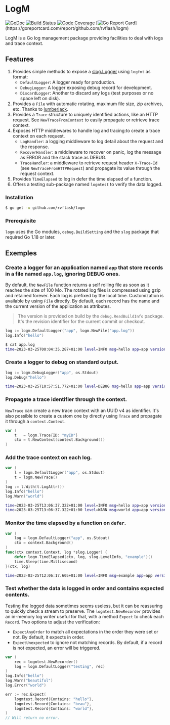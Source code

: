 # LogM

[![GoDoc](https://godoc.org/github.com/rvflash/logm?status.svg)](https://godoc.org/github.com/rvflash/logm)
[![Build Status](https://github.com/rvflash/logm/workflows/build/badge.svg)](https://github.com/rvflash/logm/actions?workflow=build)
[![Code Coverage](https://codecov.io/gh/rvflash/logm/branch/main/graph/badge.svg)](https://codecov.io/gh/rvflash/logm)
[![Go Report Card](https://goreportcard.com/badge/github.com/rvflash/logm?)](https://goreportcard.com/report/github.com/rvflash/logm)


LogM is a Go log management package providing facilities to deal with logs and trace context.

## Features

1. Provides simple methods to expose a [slog.Logger](https://pkg.go.dev/golang.org/x/exp/slog) using `logfmt` as format:
   - `DefaultLogger`: A logger ready for production.
   - `DebugLogger`: A logger exposing debug record for development.
   - `DiscardLogger`: Another to discard any logs (test purposes or no space left on disk).
2. Provides a `File` with automatic rotating, maximum file size, zip archives, etc. Thanks to [lumberjack](https://github.com/natefinch/lumberjack).
3. Provides a `Trace` structure to uniquely identified actions, like an HTTP request. See `NewTraceFromContext` to easily propagate or retrieve trace context.  
4. Exposes HTTP middlewares to handle log and tracing:to create a trace context on each request.
   - `LogHandler`: a logging middleware to log detail about the request and the response.
   - `RecoverHandler`: a middleware to recover on panic, log the message as ERROR and the stack trace as DEBUG. 
   - `TraceHandler`: a middleware to retrieve request header `X-Trace-Id` (see `NewTraceFromHTTPRequest`) and propagate its value through the request context.
5. Provides `TimeElapsed` to log in defer the time elapsed of a function.
6. Offers a testing sub-package named `logmtest` to verify the data logged.


### Installation

```bash
$ go get -u github.com/rvflash/logm
```

### Prerequisite

`logm` uses the Go modules, `debug.BuildSetting` and the `slog` package that required Go 1.18 or later.


## Exemples

### Create a logger for an application named `app` that store records in a file named `app.log`, ignoring DEBUG ones.

By default, the `NewFile` function returns a self rolling file as soon as it reaches the size of 100 Mo.
The rotated log files is compressed using gzip and retained forever. Each log is prefixed by the local time.
Customization is available by using `File` directly.
By default, each record has the name and the current version of the application as attributes.

> The version is provided on build by the `debug.ReadBuildInfo` package.
> It's the revision identifier for the current commit or checkout.

```go
log := logm.DefaultLogger("app", logm.NewFile("app.log"))
log.Info("hello")
```
```bash
$ cat app.log
time=2023-03-25T00:04:35.287+01:00 level=INFO msg=hello app=app version=d1da844711730f2f5cbd08be93e62e71475f7d4e
```

### Create a logger to debug on standard output.

```go
log := logm.DebugLogger("app", os.Stdout)
log.Debug("hello")
```
```bash
time=2023-03-25T10:57:51.772+01:00 level=DEBUG msg=hello app=app version=d1da844711730f2f5cbd08be93e62e71475f7d4e
```

### Propagate a trace identifier through the context.

`NewTrace` can create a new trace context with an UUID v4 as identifier.
It's also possible to create a custom one by directly  using `Trace` and propagate it through a `context.Context`.

```go
var (
    t   = logm.Trace{ID: "myID"}
    ctx = t.NewContext(context.Background())
)
```

### Add the trace context on each log.

```go
var (
    l = logm.DefaultLogger("app", os.Stdout)
    t = logm.NewTrace()
)
log := l.With(t.LogAttr())
log.Info("hello")
log.Warn("world")
```
```bash
time=2023-03-25T13:06:37.322+01:00 level=INFO msg=hello app=app version=d1da844711730f2f5cbd08be93e62e71475f7d4e trace.id=0a02e16c-7418-4558-9dcc-718c007162b6
time=2023-03-25T13:06:37.322+01:00 level=WARN msg=world app=app version=d1da844711730f2f5cbd08be93e62e71475f7d4e trace.id=0a02e16c-7418-4558-9dcc-718c007162b6
```

### Monitor the time elapsed by a function on `defer`.

```go
var (
    log = logm.DefaultLogger("app", os.Stdout)
    ctx = context.Background()
)
func(ctx context.Context, log *slog.Logger) {
    defer logm.TimeElapsed(ctx, log, slog.LevelInfo, "example")()
    time.Sleep(time.Millisecond)
}(ctx, log)
```
```bash
time=2023-03-25T12:06:17.605+01:00 level=INFO msg=example app=app version=d1da844711730f2f5cbd08be93e62e71475f7d4e trace.id=ccc05db1-68d2-4442-9353-0789e0b8ca55 trace.time_elapsed_ms=1
```

### Test whether the data is logged in order and contains expected contents. 

Testing the logged data sometimes seems useless, but it can be reassuring to quickly check a stream to preserve.
The `logmtest.NewRecorder` provides an in-memory log writer useful for that,
with a method `Expect` to check each `Record`.
Two options to adjust the verification:
- `ExpectAnyOrder` to match all expectations in the order they were set or not. By default, it expects in order.
- `ExpectUnexpected` to ignore not matching records. By default, if a record is not expected, an error will be triggered.

```go
var (
    rec = logmtest.NewRecorder()
    log = logm.DefaultLogger("testing", rec)
)
log.Info("hello")
log.Warn("beautiful")
log.Error("world")

err := rec.Expect(
    logmtest.Record{Contains: "hello"},
    logmtest.Record{Contains: "beau"},
    logmtest.Record{Contains: "world"},
)
// Will return no error.
```